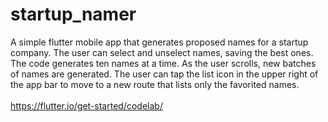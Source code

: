 # startup_namer
A simple flutter mobile app that generates proposed names for a startup company. The user can select and unselect names, saving the best ones. The code generates ten names at a time. As the user scrolls, new batches of names are generated. The user can tap the list icon in the upper right of the app bar to move to a new route that lists only the favorited names. </br></br>
https://flutter.io/get-started/codelab/
